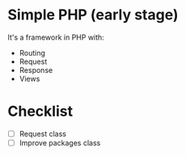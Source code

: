 # Simple PHP (early stage)
It's a framework in PHP with:
- Routing
- Request
- Response
- Views

# Checklist
- [ ] Request class
- [ ] Improve packages class